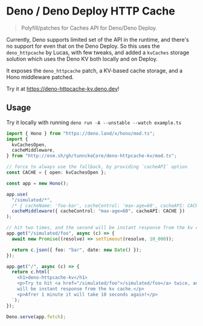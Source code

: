 # Deno / Deno Deploy HTTP Cache

> Polyfill/patches for Caches API for Deno/Deno Deploy.

Currently, Deno supports limited set of the API in the runtime, and there's no support for even that on the Deno Deploy.
So this uses the `deno_httpcache` by Lucas, with few tweaks, and added a `kvCaches` storage solution which uses the Deno KV both locally and on Deploy.

It exposes the `deno_httpcache` patch, a KV-based cache storage, and a Hono middleware patched.

Try it at https://deno-httpcache-kv.deno.dev!

## Usage

Try it locally with running `deno run -A --unstable --watch example.ts `

```ts
import { Hono } from "https://deno.land/x/hono/mod.ts";
import {
  kvCachesOpen,
  cacheMiddleware,
} from "http://esm.sh/gh/tunnckoCore/deno-httpcache-kv/mod.ts";

// force to always use the fallback, by providing `cacheAPI` option
const CACHE = { open: kvCachesOpen };

const app = new Hono();

app.use(
  "/simulated/*",
  /* { cacheName: 'foo-bar', cacheControl: 'max-age=60', cacheAPI: CACHE } */
  cacheMiddleware({ cacheControl: "max-age=60", cacheAPI: CACHE })
);

// hit two times, and the second will be instant response from the kv cache
app.get("/simulated/foo", async (c) => {
  await new Promise((resolve) => setTimeout(resolve, 10_000));

  return c.json({ foo: "bar", date: new Date() });
});

app.get("/", async (c) => {
  return c.html(`
    <h1>deno-httpcache-kv</h1>
    <p>Try to hit <a href="/simulated/foo">/simulated/foo</a> twice, and the second time
    will be instant response from the kv cache.</p>
    <p>Afrer 1 minute it will take 10 seconds again!</p>
  `);
});

Deno.serve(app.fetch);
```
